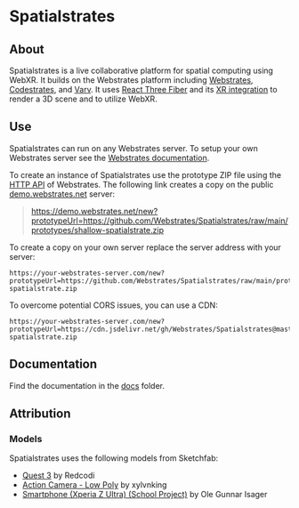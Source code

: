 # Spatialstrates

## About

Spatialstrates is a live collaborative platform for spatial computing using WebXR. It builds on the Webstrates platform including [Webstrates](https://www.webstrates.net/), [Codestrates](https://codestrates.projects.cavi.au.dk/), and [Varv](https://varv.projects.cavi.au.dk/). It uses [React Three Fiber](https://github.com/pmndrs/react-three-fiber/) and its [XR integration](https://github.com/pmndrs/xr) to render a 3D scene and to utilize WebXR.


## Use

Spatialstrates can run on any Webstrates server. To setup your own Webstrates server see the [Webstrates documentation](https://webstrates.github.io/gettingstarted/installation.html).

To create an instance of Spatialstrates use the prototype ZIP file using the [HTTP API](https://webstrates.github.io/userguide/http-api.html) of Webstrates. The following link creates a copy on the public [demo.webstrates.net](https://demo.webstrates.net/) server:

> https://demo.webstrates.net/new?prototypeUrl=https://github.com/Webstrates/Spatialstrates/raw/main/prototypes/shallow-spatialstrate.zip

To create a copy on your own server replace the server address with your server:

```
https://your-webstrates-server.com/new?prototypeUrl=https://github.com/Webstrates/Spatialstrates/raw/main/prototypes/shallow-spatialstrate.zip
```

To overcome potential CORS issues, you can use a CDN:

```
https://your-webstrates-server.com/new?prototypeUrl=https://cdn.jsdelivr.net/gh/Webstrates/Spatialstrates@master/prototypes/shallow-spatialstrate.zip
```


## Documentation

Find the documentation in the [docs](docs) folder.


## Attribution

### Models

Spatialstrates uses the following models from Sketchfab:

- [Quest 3](https://sketchfab.com/3d-models/quest-3-e5c334a9598c4e85bb182eebf15a2e32) by Redcodi
- [Action Camera - Low Poly](https://sketchfab.com/3d-models/action-camera-low-poly-b28bfbdfc62644beacf1e3c2c3423477) by xylvnking
- [Smartphone (Xperia Z Ultra) (School Project)](https://sketchfab.com/3d-models/smartphone-xperia-z-ultra-school-project-18a917d8619441b1ba46da856e43c43f) by Ole Gunnar Isager
